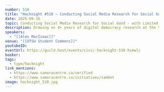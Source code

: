 ```yaml
---
number: 510
title: "Hacknight #510 – Conducting Social Media Research for Social Good - with Limited Tools"
date: 2025-09-16
topic: Conducting Social Media Research for Social Good - with Limited Tools
description: Drawing on 4+ years of digital democracy research at the Samara Centre for Democracy, Alex will convene a discussion sharing learnings, best practices, and insight into the state of social media listening research in a Canadian context through sharing insights from the VERIFIED project and the 2025 Canadian federal election.
speakers:
  - "[[Alex MacIsaac]]"
venue: "[[UTSU Student Commons]]"
youtubeID:
eventUrl: https://guild.host/events/civic-hacknight-510-hsmwlc
booker:
tags:
  - type/hacknight
link_mentions:
  - https://www.samaracentre.ca/verified
  - https://www.samaracentre.ca/initiatives/sambot
image: hacknight_510.jpg
---
```

